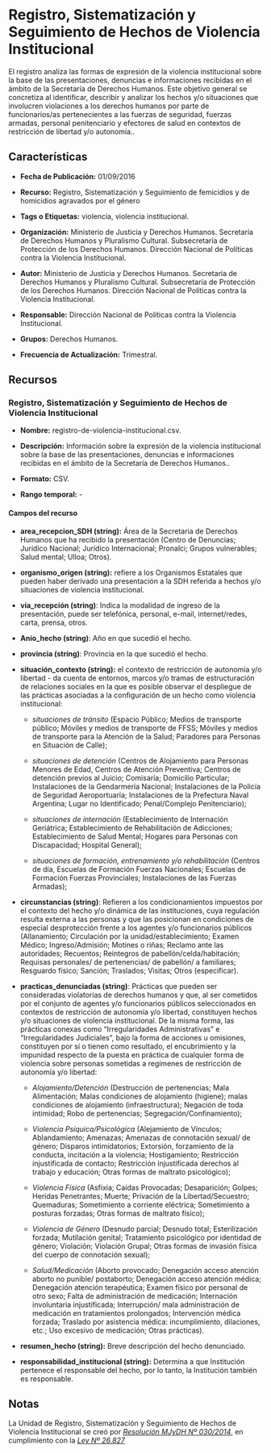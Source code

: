 Registro, Sistematización y Seguimiento de Hechos de Violencia Institucional
============================================================================

El registro analiza las formas de expresión de la violencia institucional sobre la base de las presentaciones, denuncias e informaciones recibidas en el ámbito de la Secretaría de Derechos Humanos. Este objetivo general se concretiza al identificar, describir y analizar los hechos y/o situaciones que involucren violaciones a los derechos humanos por parte de funcionarios/as pertenecientes a las fuerzas de seguridad, fuerzas armadas, personal penitenciario y efectores de salud en contextos de restricción de libertad y/o autonomía..

Características
---------------

-   **Fecha de Publicación:** 01/09/2016

-   **Recurso:** Registro, Sistematización y Seguimiento de femicidios y de homicidios agravados por el género

-   **Tags o Etiquetas:** violencia, violencia institucional.

-   **Organización:** Ministerio de Justicia y Derechos Humanos. Secretaría de Derechos Humanos y Pluralismo Cultural. Subsecretaría de Protección de los Derechos Humanos. Dirección Nacional de Políticas contra la Violencia Institucional.

-   **Autor:** Ministerio de Justicia y Derechos Humanos. Secretaría de Derechos Humanos y Pluralismo Cultural. Subsecretaría de Protección de los Derechos Humanos. Dirección Nacional de Políticas contra la Violencia Institucional.

-   **Responsable:** Dirección Nacional de Políticas contra la Violencia Institucional.

-   **Grupos:** Derechos Humanos.

-   **Frecuencia de Actualización:** Trimestral.

Recursos
--------

### Registro, Sistematización y Seguimiento de Hechos de Violencia Institucional

-   **Nombre:** registro-de-violencia-institucional.csv.

-   **Descripción:** Información sobre la expresión de la violencia institucional sobre la base de las presentaciones, denuncias e informaciones recibidas en el ámbito de la Secretaría de Derechos Humanos..

-   **Formato:** CSV.

-   **Rango temporal:** -

#### Campos del recurso

-   **area\_recepcion\_SDH (string):** Área de la Secretaria de Derechos Humanos que ha recibido la presentación (Centro de Denuncias; Jurídico Nacional; Jurídico Internacional; Pronalci; Grupos vulnerables; Salud mental; Ulloa; Otros).

-   **organismo\_origen (string):** refiere a los Organismos Estatales que pueden haber derivado una presentación a la SDH referida a hechos y/o situaciones de violencia institucional.

-   **via\_recepción (string)**: Indica la modalidad de ingreso de la presentación, puede ser telefónica, personal, e-mail, internet/redes, carta, prensa, otros.

-   **Anio\_hecho (string)**: Año en que sucedió el hecho.

-   **provincia (string)**: Provincia en la que sucedió el hecho.

-   **situación\_contexto (string):** el contexto de restricción de autonomía y/o libertad - da cuenta de entornos, marcos y/o tramas de estructuración de relaciones sociales en la que es posible observar el despliegue de las prácticas asociadas a la configuración de un hecho como violencia institucional:

    -   *situaciones de tránsito* (Espacio Público; Medios de transporte público; Móviles y medios de transporte de FFSS; Móviles y medios de transporte para la Atención de la Salud; Paradores para Personas en Situación de Calle);

    -   *situaciones de detención* (Centros de Alojamiento para Personas Menores de Edad, Centros de Atención Preventiva; Centros de detención previos al Juicio; Comisaría; Domicilio Particular; Instalaciones de la Gendarmería Nacional; Instalaciones de la Policía de Seguridad Aeroportuaria; Instalaciones de la Prefectura Naval Argentina; Lugar no Identificado; Penal/Complejo Penitenciario);

    -   *situaciones de internación* (Establecimiento de Internación Geriátrica; Establecimiento de Rehabilitación de Adicciones; Establecimiento de Salud Mental; Hogares para Personas con Discapacidad; Hospital General);

    -   *situaciones de formación, entrenamiento y/o rehabilitación* (Centros de día, Escuelas de Formación Fuerzas Nacionales; Escuelas de Formación Fuerzas Provinciales; Instalaciones de las Fuerzas Armadas);

-   **circunstancias (string)**: Refieren a los condicionamientos impuestos por el contexto del hecho y/o dinámica de las instituciones, cuya regulación resulta externa a las personas y que las posicionan en condiciones de especial desprotección frente a los agentes y/o funcionarios públicos (Allanamiento; Circulación por la unidad/establecimiento; Examen Médico; Ingreso/Admisión; Motines o riñas; Reclamo ante las autoridades; Recuentos; Reintegros de pabellón/celda/habitación; Requisas personales/ de pertenencias/ de pabellón/ a familiares; Resguardo físico; Sanción; Traslados; Visitas; Otros (especificar).

-   **practicas\_denunciadas (string)**: Prácticas que pueden ser consideradas violatorias de derechos humanos y que, al ser cometidos por el conjunto de agentes y/o funcionarios públicos seleccionados en contextos de restricción de autonomía y/o libertad, constituyen hechos y/o situaciones de violencia institucional. De la misma forma, las prácticas conexas como “Irregularidades Administrativas” e “Irregularidades Judiciales”, bajo la forma de acciones u omisiones, constituyen por sí o tienen como resultado, el encubrimiento y la impunidad respecto de la puesta en práctica de cualquier forma de violencia sobre personas sometidas a regímenes de restricción de autonomía y/o libertad:

    -   *Alojamiento/Detención* (Destrucción de pertenencias; Mala Alimentación; Malas condiciones de alojamiento (higiene); malas condiciones de alojamiento (infraestructura); Negación de toda intimidad; Robo de pertenencias; Segregación/Confinamiento);

    -   *Violencia Psíquica/Psicológica* (Alejamiento de Vínculos; Ablandamiento; Amenazas; Amenazas de connotación sexual/ de género; Disparos intimidatorios; Extorsión, forzamiento de la conducta, incitación a la violencia; Hostigamiento; Restricción injustificada de contacto; Restricción injustificada derechos al trabajo y educación; Otras formas de maltrato psicológico);

    -   *Violencia Física* (Asfixia; Caídas Provocadas; Desaparición; Golpes; Heridas Penetrantes; Muerte; Privación de la Libertad/Secuestro; Quemaduras; Sometimiento a corriente eléctrica; Sometimiento a posturas forzadas; Otras formas de maltrato físico);

    -   *Violencia de Género* (Desnudo parcial; Desnudo total; Esterilización forzada; Mutilación genital; Tratamiento psicológico por identidad de género; Violación; Violación Grupal; Otras formas de invasión física del cuerpo de connotación sexual);

    -   *Salud/Medicación* (Aborto provocado; Denegación acceso atención aborto no punible/ postaborto; Denegación acceso atención médica; Denegación atención terapéutica; Examen físico por personal de otro sexo; Falta de administración de medicación; Internación involuntaria injustificada; Interrupción/ mala administración de medicación en tratamientos prolongados; Intervención médica forzada; Traslado por asistencia médica: incumplimiento, dilaciones, etc.; Uso excesivo de medicación; Otras prácticas).

-   **resumen\_hecho (string):** Breve descripción del hecho denunciado.

-   **responsabilidad\_institucional (string):** Determina a que Institución pertenece el responsable del hecho, por lo tanto, la Institución también es responsable.

Notas
-----

La Unidad de Registro, Sistematización y Seguimiento de Hechos de Violencia Institucional se creó por [*Resolución MJyDH Nº 030/2014*](http://www.biblioteca.jus.gov.ar/RES_030_2014.pdf), en cumplimiento con la [*Ley Nº 26.827*](http://servicios.infoleg.gob.ar/infolegInternet/anexos/205000-209999/207202/norma.htm)
